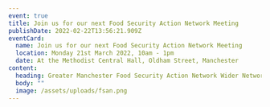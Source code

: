 ```yaml
---
event: true
title: Join us for our next Food Security Action Network Meeting
publishDate: 2022-02-22T13:56:21.909Z
eventCard:
  name: Join us for our next Food Security Action Network Meeting
  location: Monday 21st March 2022, 10am - 1pm
  date: At the Methodist Central Hall, Oldham Street, Manchester
content:
  heading: Greater Manchester Food Security Action Network Wider Network Meeting
  body: ""
  image: /assets/uploads/fsan.png
---
```

